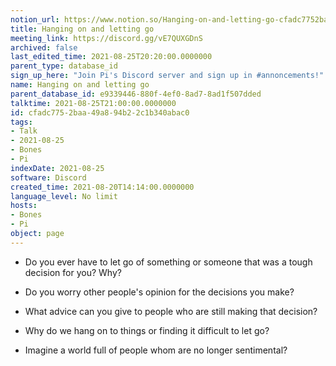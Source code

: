 ```yaml
---
notion_url: https://www.notion.so/Hanging-on-and-letting-go-cfadc7752baa49a894b22c1b340abac0
title: Hanging on and letting go
meeting_link: https://discord.gg/vE7QUXGDnS
archived: false
last_edited_time: 2021-08-25T20:20:00.0000000
parent_type: database_id
sign_up_here: "Join Pi's Discord server and sign up in #annoncements!"
name: Hanging on and letting go
parent_database_id: e9339446-880f-4ef0-8ad7-8ad1f507dded
talktime: 2021-08-25T21:00:00.0000000
id: cfadc775-2baa-49a8-94b2-2c1b340abac0
tags:
- Talk
- 2021-08-25
- Bones
- Pi
indexDate: 2021-08-25
software: Discord
created_time: 2021-08-20T14:14:00.0000000
language_level: No limit
hosts:
- Bones
- Pi
object: page
---
```


   - Do you ever have to let go of something or someone that was a tough decision for you? Why?



   - Do you worry other people's opinion for the decisions you make?
   - What advice can you give to people who are still making that decision?
   - Why do we hang on to things or finding it difficult to let go?
   - Imagine a world full of people whom are no longer sentimental?









